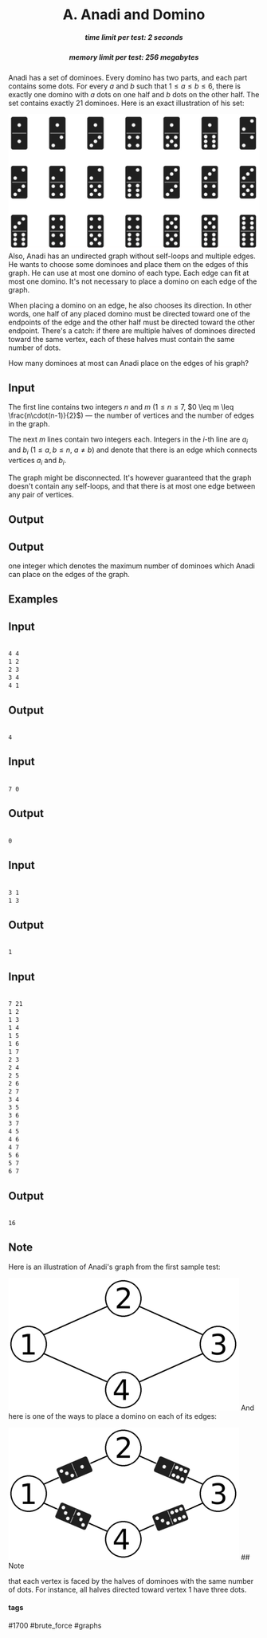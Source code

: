 <h1 style='text-align: center;'> A. Anadi and Domino</h1>

<h5 style='text-align: center;'>time limit per test: 2 seconds</h5>
<h5 style='text-align: center;'>memory limit per test: 256 megabytes</h5>

Anadi has a set of dominoes. Every domino has two parts, and each part contains some dots. For every $a$ and $b$ such that $1 \leq a \leq b \leq 6$, there is exactly one domino with $a$ dots on one half and $b$ dots on the other half. The set contains exactly $21$ dominoes. Here is an exact illustration of his set:

 ![](images/c0af1232a8eb0528d3b253076327de1ea68a5f4c.png) Also, Anadi has an undirected graph without self-loops and multiple edges. He wants to choose some dominoes and place them on the edges of this graph. He can use at most one domino of each type. Each edge can fit at most one domino. It's not necessary to place a domino on each edge of the graph.

When placing a domino on an edge, he also chooses its direction. In other words, one half of any placed domino must be directed toward one of the endpoints of the edge and the other half must be directed toward the other endpoint. There's a catch: if there are multiple halves of dominoes directed toward the same vertex, each of these halves must contain the same number of dots.

How many dominoes at most can Anadi place on the edges of his graph?

## Input

The first line contains two integers $n$ and $m$ ($1 \leq n \leq 7$, $0 \leq m \leq \frac{n\cdot(n-1)}{2}$) — the number of vertices and the number of edges in the graph.

The next $m$ lines contain two integers each. Integers in the $i$-th line are $a_i$ and $b_i$ ($1 \leq a, b \leq n$, $a \neq b$) and denote that there is an edge which connects vertices $a_i$ and $b_i$.

The graph might be disconnected. It's however guaranteed that the graph doesn't contain any self-loops, and that there is at most one edge between any pair of vertices.

## Output

## Output

 one integer which denotes the maximum number of dominoes which Anadi can place on the edges of the graph.

## Examples

## Input


```

4 4
1 2
2 3
3 4
4 1

```
## Output


```

4

```
## Input


```

7 0

```
## Output


```

0

```
## Input


```

3 1
1 3

```
## Output


```

1

```
## Input


```

7 21
1 2
1 3
1 4
1 5
1 6
1 7
2 3
2 4
2 5
2 6
2 7
3 4
3 5
3 6
3 7
4 5
4 6
4 7
5 6
5 7
6 7

```
## Output


```

16

```
## Note

Here is an illustration of Anadi's graph from the first sample test:

 ![](images/df00f21dd17822a0cdf733362092fced4af74b04.png) And here is one of the ways to place a domino on each of its edges:

 ![](images/0b4527d640281374049f8f0d9df6d0913547e766.png) ## Note

 that each vertex is faced by the halves of dominoes with the same number of dots. For instance, all halves directed toward vertex $1$ have three dots.



#### tags 

#1700 #brute_force #graphs 